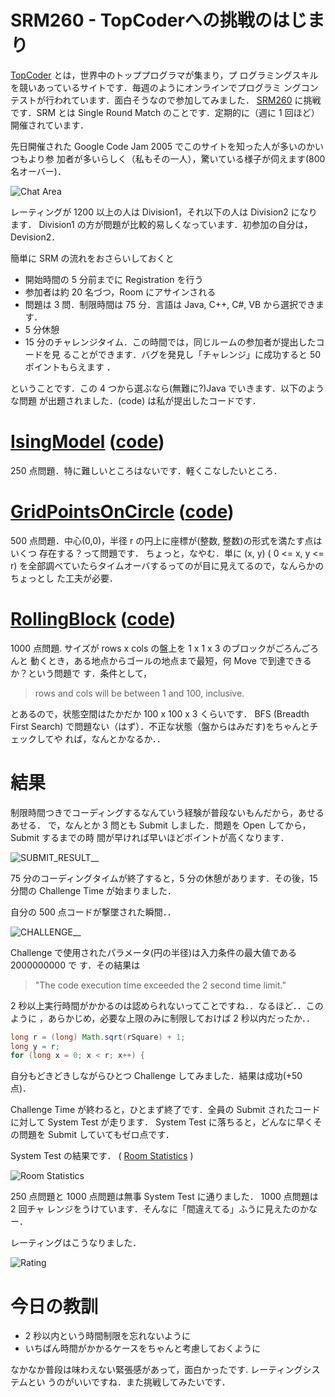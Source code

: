 # SRM260 - TopCoderへの挑戦のはじまり

<!--
date: 2005-08-28
-->

[TopCoder](http://www.topcoder.com/) とは，世界中のトッププログラマが集まり，プ
ログラミングスキルを競いあっているサイトです．毎週のようにオンラインでプログラミ
ングコンテストが行われています．面白そうなので参加してみました．
[SRM260](http://www.topcoder.com/stat?c=round_overview&rd=7994) に挑戦です．SRM
とは Single Round Match のことです．定期的に（週に 1 回ほど）開催されています．

先日開催された Google Code Jam 2005 でこのサイトを知った人が多いのかいつもより参
加者が多いらしく（私もその一人），驚いている様子が伺えます(800 名オーバー)．

![Chat Area](http://static.flickr.com/26/38216141_06b79260a9_o.png)

レーティングが 1200 以上の人は Division1，それ以下の人は Division2 になります．
Division1 の方が問題が比較的易しくなっています．初参加の自分は，Devision2．

簡単に SRM の流れをおさらいしておくと

- 開始時間の 5 分前までに Registration を行う
- 参加者は約 20 名づつ，Room にアサインされる
- 問題は 3 問．制限時間は 75 分．言語は Java, C++, C\#, VB から選択できます．
- 5 分休憩
- 15 分のチャレンジタイム．この時間では，同じルームの参加者が提出したコードを見
  ることができます．バグを発見し「チャレンジ」に成功すると 50 ポイントもらえます
  ．

ということです．この 4 つから選ぶなら(無難に?)Java でいきます．以下のような問題
が出題されました．(code) は私が提出したコードです．

# [IsingModel](http://www.topcoder.com/stat?c=problem_statement&pm=4746&rd=7994) ([code](http://www.topcoder.com/stat?c=problem_solution&rm=203409&rd=7994&pm=4746&cr=15632820))

250 点問題．特に難しいところはないです．軽くこなしたいところ．

# [GridPointsOnCircle](http://www.topcoder.com/stat?c=problem_statement&pm=4766&rd=7994) ([code](http://www.topcoder.com/stat?c=problem_solution&rm=203409&rd=7994&pm=4766&cr=15632820))

500 点問題．中心(0,0)，半径 r の円上に座標が(整数, 整数)の形式を満たす点はいくつ
存在する？って問題です． ちょっと，なやむ．単に (x, y) ( 0 &lt;= x, y &lt;= r)
を全部調べていたらタイムオーバするってのが目に見えてるので，なんらかのちょっとし
た工夫が必要．

# [RollingBlock](http://www.topcoder.com/stat?c=problem_statement&pm=4749&rd=7994) ([code](http://www.topcoder.com/stat?c=problem_solution&rm=203409&rd=7994&pm=4749&cr=15632820))

1000 点問題. サイズが rows x cols の盤上を 1 x 1 x 3 のブロックがごろんごろんと
動くとき，ある地点からゴールの地点まで最短，何 Move で到達できるか？という問題で
す．条件として，

> rows and cols will be between 1 and 100, inclusive.

とあるので，状態空間はたかだか 100 x 100 x 3 くらいです． BFS (Breadth First
Search) で問題ない（はず）．不正な状態（盤からはみだす)をちゃんとチェックしてや
れば，なんとかなるか．．

# 結果

制限時間つきでコーディングするなんていう経験が普段ないもんだから，あせるあせる．
で，なんとか 3 問とも Submit しました．問題を Open してから，Submit するまでの時
間が早ければ早いほどポイントが高くなります．

![SUBMIT_RESULT](http://static.flickr.com/30/38216143_7153b1a67d_m.jpg)\_\_

75 分のコーディングタイムが終了すると，5 分の休憩があります．その後，15 分間の
Challenge Time が始まりました．

自分の 500 点コードが撃墜された瞬間．．

![CHALLENGE](http://static.flickr.com/25/38216144_aa73121e35_m.jpg)\_\_

Challenge で使用されたパラメータ(円の半径)は入力条件の最大値である 2000000000 で
す．その結果は

> "The code execution time exceeded the 2 second time limit."

2 秒以上実行時間がかかるのは認められないってことですね．．なるほど．．このように
，あらかじめ，必要な上限のみに制限しておけば 2 秒以内だったか．．

```java
long r = (long) Math.sqrt(rSquare) + 1;
long y = r;
for (long x = 0; x < r; x++) {
```

自分もどきどきしながらひとつ Challenge してみました．結果は成功(+50 点)．

Challenge Time が終わると，ひとまず終了です．全員の Submit されたコードに対して
System Test が走ります． System Test に落ちると，どんなに早くその問題を Submit
していてもゼロ点です．

System Test の結果です． (
[Room Statistics](http://static.flickr.com/30/38216143_7153b1a67d_o.png) )

![Room Statistics](http://static.flickr.com/40/74680799_df314e57a5_o.png)

250 点問題と 1000 点問題は無事 System Test に通りました． 1000 点問題は 2 回チャ
レンジをうけています．そんなに「間違えてる」ふうに見えたのかなー．

レーティングはこうなりました．

![Rating](http://static.flickr.com/29/38216145_fde67a1953_o.png)

# 今日の教訓

- 2 秒以内という時間制限を忘れないように
- いちばん時間がかかるケースをちゃんと考慮しておくように

なかなか普段は味わえない緊張感があって，面白かったです. レーティングシステムとい
うのがいいですね．また挑戦してみたいです．
